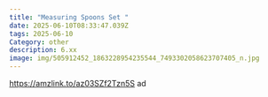 ```yaml
---
title: "Measuring Spoons Set "
date: 2025-06-10T08:33:47.039Z
tags: 2025-06-10
Category: other
description: 6.xx
image: img/505912452_1863228954235544_7493302058623707405_n.jpg
---
```

https://amzlink.to/az03SZf2Tzn5S ad